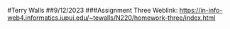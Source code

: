 #Terry Walls
##9/12/2023
###Assignment Three
Weblink: https://in-info-web4.informatics.iupui.edu/~tewalls/N220/homework-three/index.html
